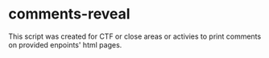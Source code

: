 # comments-reveal
This script was created for CTF or close areas or activies to print comments on provided enpoints' html pages.
